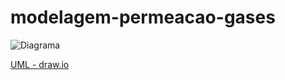 ﻿# modelagem-permeacao-gases

![Diagrama](http://jgraph.github.io/drawio-github/diagram.png)
 
<a href="https://app.diagrams.net/#Hthpsouza%2Fmodelagem-permeacao-gases%2Fmain%2FUML.drawio" target="_blank">UML - draw.io</a>
